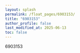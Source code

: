 ```yaml
---
layout: splash
permalink: /float_pages/6903153/
title: "6903153"
author_profile: false
last_modified_at: 2025-06-13
toc: false
---
```

 
6903153

